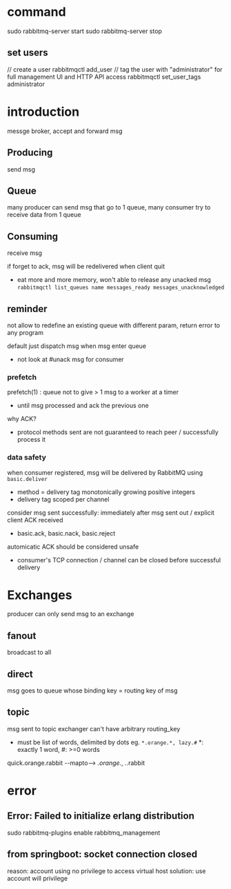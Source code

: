 # command
sudo rabbitmq-server start
sudo rabbitmq-server stop

## set users
// create a user
rabbitmqctl add_user <username> <password>
// tag the user with "administrator" for full management UI and HTTP API access
rabbitmqctl set_user_tags <username> administrator

# introduction
messge broker, accept and forward msg

## Producing
send msg

## Queue
many producer can send msg that go to 1 queue, 
many consumer try to receive data from 1 queue

## Consuming
receive msg

if forget to ack, msg will be redelivered when client quit
- eat more and more memory, won't able to release any unacked msg
`rabbitmqctl list_queues name messages_ready messages_unacknowledged`

## reminder
not allow to redefine an existing queue with different param, 
return error to any program

default just dispatch msg when msg enter queue
- not look at #unack msg for consumer

### prefetch
prefetch(1) : queue not to give > 1 msg to a worker at a timer
- until msg processed and ack the previous one

why ACK?
- protocol methods sent are not guaranteed to reach peer / successfully process it

### data safety
when consumer registered, msg will be delivered by RabbitMQ using `basic.deliver`
- method = delivery tag
monotonically growing positive integers
- delivery tag scoped per channel

consider msg sent successfully:
immediately after msg sent out / explicit client ACK received
- basic.ack, basic.nack, basic.reject

automicatic ACK should be considered unsafe
- consumer's TCP connection / channel can be closed before successful delivery



# Exchanges
producer can only send msg to an exchange

## fanout
broadcast to all

## direct
msg goes to queue whose binding key = routing key of msg

## topic
msg sent to topic exchanger can't have arbitrary routing_key
- must be list of words, delimited by dots
eg. `*.orange.*, lazy.#` *: exactly 1 word, #: >=0 words

quick.orange.rabbit --mapto--> *.orange.*, *.*.rabbit



# error
## Error: Failed to initialize erlang distribution
sudo rabbitmq-plugins enable rabbitmq_management  

## from springboot: socket connection closed
reason: account using no privilege to access virtual host
solution: use account will privilege










